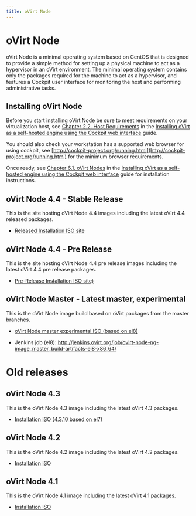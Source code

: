 ```yaml
---
title: oVirt Node
---
```

# oVirt Node

oVirt Node is a minimal operating system based on CentOS that is designed to provide a simple method for setting up a
physical machine to act as a hypervisor in an oVirt environment. The minimal operating system contains only the packages
required for the machine to act as a hypervisor, and features a Cockpit user interface for monitoring the host and
performing administrative tasks.

## Installing oVirt Node

Before you start installing oVirt Node be sure to meet requirements on your virtualization host, see
[Chapter 2.2. Host Requirements](/documentation/installing_ovirt_as_a_self-hosted_engine_using_the_cockpit_web_interface/#host-requirements) in the
[Installing oVirt as a self-hosted engine using the Cockpit web interface](https://ovirt.org/documentation/installing_ovirt_as_a_self-hosted_engine_using_the_cockpit_web_interface/) guide.

You should also check your workstation has a supported web browser for using cockpit, see [http://cockpit-project.org/running.html](http://cockpit-project.org/running.html)
for the minimum browser requirements.

Once ready, see
[Chapter 6.1. oVirt Nodes](/documentation/installing_ovirt_as_a_self-hosted_engine_using_the_cockpit_web_interface/#Red_Hat_Virtualization_Hosts_SHE_cockpit_deploy) in the
[Installing oVirt as a self-hosted engine using the Cockpit web interface](https://ovirt.org/documentation/installing_ovirt_as_a_self-hosted_engine_using_the_cockpit_web_interface/)
guide for installation instructions.

## oVirt Node 4.4 - Stable Release

This is the site hosting oVirt Node 4.4 images including the latest oVirt 4.4 released packages.

* [Released Installation ISO site](https://resources.ovirt.org/pub/ovirt-4.4/iso/ovirt-node-ng-installer/)

## oVirt Node 4.4 - Pre Release

This is the site hosting oVirt Node 4.4 pre release images including the latest oVirt 4.4 pre release packages.

* [Pre-Release Installation ISO site)](https://resources.ovirt.org/pub/ovirt-4.4-pre/iso/ovirt-node-ng-installer/)

## oVirt Node Master - Latest master, experimental

This is the oVirt Node image build based on oVirt packages from the master branches.

* [oVirt Node master experimental ISO (based on el8)](http://jenkins.ovirt.org/job/ovirt-node-ng-image_master_build-artifacts-el8-x86_64/lastSuccessfulBuild/artifact/exported-artifacts/latest-installation-iso.html)

* Jenkins job (el8): <http://jenkins.ovirt.org/job/ovirt-node-ng-image_master_build-artifacts-el8-x86_64/>

# Old releases

## oVirt Node 4.3

This is the oVirt Node 4.3 image including the latest oVirt 4.3 packages.

* [Installation ISO (4.3.10 based on el7)](https://resources.ovirt.org/pub/ovirt-4.3/iso/ovirt-node-ng-installer/4.3.10-2020060117/el7/ovirt-node-ng-installer-4.3.10-2020060117.el7.iso)

## oVirt Node 4.2

This is the oVirt Node 4.2 image including the latest oVirt 4.2 packages.

* [Installation ISO](https://resources.ovirt.org/pub/ovirt-4.2/iso/ovirt-node-ng-installer/4.2.0-2019012210.el7/ovirt-node-ng-installer-4.2.0-2019012210.el7.iso)

## oVirt Node 4.1

This is the oVirt Node 4.1 image including the latest oVirt 4.1 packages.

* [Installation ISO](https://resources.ovirt.org/pub/ovirt-4.1/iso/ovirt-node-ng-installer-ovirt/4.1-2018012411/ovirt-node-ng-installer-ovirt-4.1-2018012411.iso)
